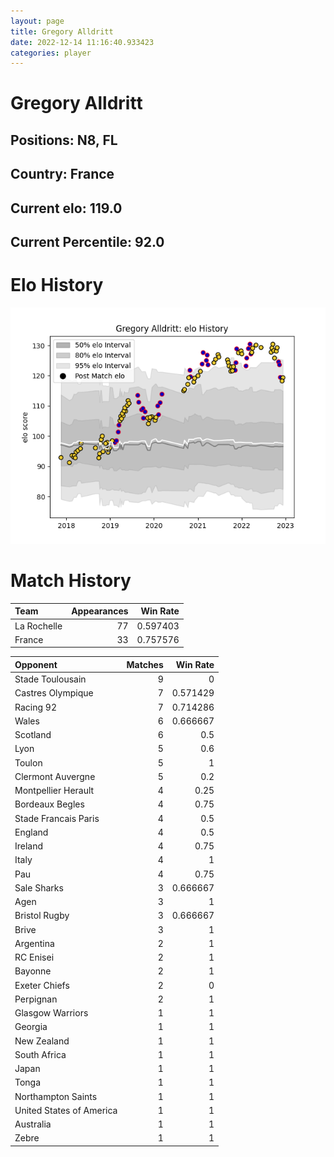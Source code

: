 ```yaml
---  
layout: page  
title: Gregory Alldritt  
date: 2022-12-14 11:16:40.933423  
categories: player  
---
```

# Gregory Alldritt

## Positions: N8, FL

## Country: France

## Current elo: 119.0

## Current Percentile: 92.0

# Elo History


![elo history](history_GregoryAlldritt.png)
# Match History


| Team        |   Appearances |   Win Rate |
|:------------|--------------:|-----------:|
| La Rochelle |            77 |   0.597403 |
| France      |            33 |   0.757576 |

| Opponent                 |   Matches |   Win Rate |
|:-------------------------|----------:|-----------:|
| Stade Toulousain         |         9 |   0        |
| Castres Olympique        |         7 |   0.571429 |
| Racing 92                |         7 |   0.714286 |
| Wales                    |         6 |   0.666667 |
| Scotland                 |         6 |   0.5      |
| Lyon                     |         5 |   0.6      |
| Toulon                   |         5 |   1        |
| Clermont Auvergne        |         5 |   0.2      |
| Montpellier Herault      |         4 |   0.25     |
| Bordeaux Begles          |         4 |   0.75     |
| Stade Francais Paris     |         4 |   0.5      |
| England                  |         4 |   0.5      |
| Ireland                  |         4 |   0.75     |
| Italy                    |         4 |   1        |
| Pau                      |         4 |   0.75     |
| Sale Sharks              |         3 |   0.666667 |
| Agen                     |         3 |   1        |
| Bristol Rugby            |         3 |   0.666667 |
| Brive                    |         3 |   1        |
| Argentina                |         2 |   1        |
| RC Enisei                |         2 |   1        |
| Bayonne                  |         2 |   1        |
| Exeter Chiefs            |         2 |   0        |
| Perpignan                |         2 |   1        |
| Glasgow Warriors         |         1 |   1        |
| Georgia                  |         1 |   1        |
| New Zealand              |         1 |   1        |
| South Africa             |         1 |   1        |
| Japan                    |         1 |   1        |
| Tonga                    |         1 |   1        |
| Northampton Saints       |         1 |   1        |
| United States of America |         1 |   1        |
| Australia                |         1 |   1        |
| Zebre                    |         1 |   1        |